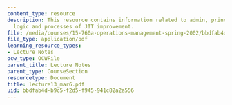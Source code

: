 ```yaml
---
content_type: resource
description: This resource contains information related to admin, principles of TPS,
  logic and processes of JIT improvement.
file: /media/courses/15-760a-operations-management-spring-2002/bbdfab4db9c5f2d5f945941c82a2a556_lecture13_mar6.pdf
file_type: application/pdf
learning_resource_types:
- Lecture Notes
ocw_type: OCWFile
parent_title: Lecture Notes
parent_type: CourseSection
resourcetype: Document
title: lecture13_mar6.pdf
uid: bbdfab4d-b9c5-f2d5-f945-941c82a2a556
---
```

